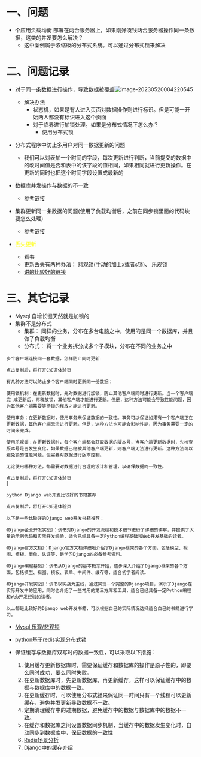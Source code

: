 # 一、问题

- 个应用负载均衡 部署在两台服务器上，如果刚好凑钱两台服务器操作同一条数据，这类的并发要怎么解决？
  - 这中案例属于浓缩版的分布式系统。可以通过分布式锁来解决

# 二、问题记录

- 对于同一条数据进行操作，导致数据被覆盖![image-20230520004220545](https://yrecord.oss-cn-hangzhou.aliyuncs.com/picture/202305200042370.png)
  - 解决办法
    - 状态机，如果是有人进入页面对数据操作则进行标识。但是可能一开始两人都没有标识进入这个页面
    - 对于临界进行加锁处理。如果是分布式情况下怎么办？
      - 使用分布式锁
- 分布式程序中防止多用户对同一数据更新的问题
  - 我们可以对表加一个时间的字段，每次更新进行判断，当前提交的数据中的改时间值是否和表中的该字段的值相同，如果相同就进行更新操作。在更新的同时也把这个时间字段设置成最新的
- 数据库并发操作与数据的不一致
  - [参考链接](https://blog.csdn.net/weixin_30426879/article/details/95506052?spm=1001.2101.3001.6650.5&utm_medium=distribute.pc_relevant.none-task-blog-2%7Edefault%7EBlogCommendFromBaidu%7ERate-5-95506052-blog-47211025.235%5Ev36%5Epc_relevant_default_base3&depth_1-utm_source=distribute.pc_relevant.none-task-blog-2%7Edefault%7EBlogCommendFromBaidu%7ERate-5-95506052-blog-47211025.235%5Ev36%5Epc_relevant_default_base3&utm_relevant_index=6)

- 集群更新同一条数据的问题(使用了负载均衡后，之前在同步锁里面的代码块要怎么处理)
  - [参考链接](https://blog.csdn.net/zhanglei082319/article/details/88027484?ops_request_misc=%257B%2522request%255Fid%2522%253A%2522168452126016800215040370%2522%252C%2522scm%2522%253A%252220140713.130102334.pc%255Fall.%2522%257D&request_id=168452126016800215040370&biz_id=0&utm_medium=distribute.pc_search_result.none-task-blog-2~all~first_rank_ecpm_v1~rank_v31_ecpm-7-88027484-null-null.142^v87^control_2,239^v2^insert_chatgpt&utm_term=%E9%9B%86%E7%BE%A4%E4%B8%AD%E6%93%8D%E4%BD%9C%E5%90%8C%E4%B8%80%E6%9D%A1%E6%95%B0%E6%8D%AE%E6%80%8E%E4%B9%88%E4%BF%9D%E8%AF%81%E6%95%B0%E6%8D%AE%E7%9A%84%E5%AE%89%E5%85%A8%E6%80%A7&spm=1018.2226.3001.4187)
- <font color=yellow>丢失更新</font>
  - 看书
  - 更新丢失有两种办法： 悲观锁(手动的加上x或者s锁)、 乐观锁
  - [讲的比较好的链接](https://juejin.cn/post/7169057069515931655)
  

# 三、其它记录

- Mysql 自增长键天然就是加锁的
- 集群不是分布式
  - 集群： 同样的业务，分布在多台电脑之中，使用的是同一个数据库，并且做了负载均衡
  - 分布式： 将一个业务拆分成多个子模块，分布在不同的业务之中

```
多个客户端连接同一套数据，怎样防止同时更新

点击复制后，将打开C知道体验页

有几种方法可以防止多个客户端同时更新同一份数据：

使用锁机制：在更新数据时，先对数据进行加锁，防止其他客户端同时进行更新。当一个客户端完	成更新后，再释放锁，其他客户端才能进行更新。但是，这种方法可能会导致性能问题，因为其他客户端需要等待锁的释放才能进行更新。

使用事务：在更新数据时，使用事务来保证数据的一致性。事务可以保证如果有一个客户端正在更新数据，其他客户端无法进行更新。但是，这种方法也可能会影响性能，因为事务需要一定的时间来完成。

使用乐观锁：在更新数据时，每个客户端都会获取数据的版本号，当客户端更新数据时，先检查版本号是否发生变化，如果数据已经被其他客户端更新，则客户端无法进行更新。这种方法可以避免锁的性能问题，但需要对数据进行版本控制。

无论使用哪种方法，都需要对数据进行合理的设计和管理，以确保数据的一致性。

点击复制后，将打开C知道体验页
|

python Django web开发比较好的书籍推荐

点击复制后，将打开C知道体验页

以下是一些比较好的Django web开发书籍推荐：

《Django企业开发实战》：该书对Django的开发流程和技术细节进行了详细的讲解，并提供了大量的示例代码和实际开发经验，适合已经具备一定Python编程基础和Web开发基础的读者。

《Django官方文档》：Django官方文档详细地介绍了Django框架的各个方面，包括模型、视图、模板、表单、认证等，是学习Django的必备参考资料。

《Django编程基础》：该书从Django的基本概念开始，逐步深入介绍了Django框架的各个方面，包括模型、视图、模板、表单、中间件、缓存等，适合初学者阅读。

《Django开发实战》：该书以实战为主线，通过实现一个完整的Django项目，演示了Django在实际开发中的应用，同时也介绍了一些常用的第三方库和工具，适合已经具备一定Python编程和Web开发经验的读者。

以上都是比较好的Django web开发书籍，可以根据自己的实际情况选择适合自己的书籍进行学习。
```

- [Mysql 乐观/悲观锁](https://blog.csdn.net/z_ssyy/article/details/128565101?ops_request_misc=%257B%2522request%255Fid%2522%253A%2522168458067916800215097592%2522%252C%2522scm%2522%253A%252220140713.130102334..%2522%257D&request_id=168458067916800215097592&biz_id=0&utm_medium=distribute.pc_search_result.none-task-blog-2~all~sobaiduend~default-2-128565101-null-null.142^v87^control_2,239^v2^insert_chatgpt&utm_term=mysql%20%E4%B9%90%E8%A7%82%E9%94%81%E5%92%8C%E6%82%B2%E8%A7%82%E9%94%81&spm=1018.2226.3001.4187)

- [python基于redis实现分布式锁](https://blog.csdn.net/weixin_30872499/article/details/102313842?ops_request_misc=%257B%2522request%255Fid%2522%253A%2522168458091716800184123500%2522%252C%2522scm%2522%253A%252220140713.130102334..%2522%257D&request_id=168458091716800184123500&biz_id=0&utm_medium=distribute.pc_search_result.none-task-blog-2~all~sobaiduend~default-2-102313842-null-null.142^v87^control_2,239^v2^insert_chatgpt&utm_term=python%20%E5%AE%9E%E7%8E%B0redis%E5%88%86%E5%B8%83%E5%BC%8F%E9%94%81&spm=1018.2226.3001.4187)
- 保证缓存与数据库双写时的数据一致性，可以采取以下措施：
  1. 使用缓存更新数据库时，需要保证缓存和数据库的操作是原子性的，即要么同时成功，要么同时失败。
  2. 在更新数据库时，先更新数据库，再更新缓存，这样可以保证缓存中的数据与数据库中的数据一致。
  3. 在更新缓存时，可以使用分布式锁来保证同一时间只有一个线程可以更新缓存，避免并发更新导致数据不一致。
  4. 定期清理缓存中的过期数据，避免缓存中的数据与数据库中的数据不一致。
  5. 在缓存和数据库之间设置数据同步机制，当缓存中的数据发生变化时，自动同步到数据库中，保证数据的一致性
  6. [Redis场景分析](https://blog.csdn.net/weixin_44421461/article/details/123343423?ops_request_misc=%257B%2522request%255Fid%2522%253A%2522168467805516800180674567%2522%252C%2522scm%2522%253A%252220140713.130102334.pc%255Fall.%2522%257D&request_id=168467805516800180674567&biz_id=0&utm_medium=distribute.pc_search_result.none-task-blog-2~all~first_rank_ecpm_v1~rank_v31_ecpm-1-123343423-null-null.142^v87^control_2,239^v2^insert_chatgpt&utm_term=%E7%BC%93%E5%AD%98%E5%AF%BC%E8%87%B4%E5%89%8D%E5%90%8E%E8%AF%BB%E5%8F%96%E7%9A%84%E6%95%B0%E6%8D%AE%E4%B8%8D%E4%B8%80%E8%87%B4%E9%97%AE%E9%A2%98&spm=1018.2226.3001.4187)
  7. [Django中的缓存介绍](https://github.com/jazzband/django-redis/issues/380)